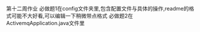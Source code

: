 第十二周作业
   必做题1在config文件夹里,包含配置文件与具体的操作,readme的格式可能不大好看,可以编辑一下稍微带点格式
   必做题2在ActivemqApplication.java文件里
